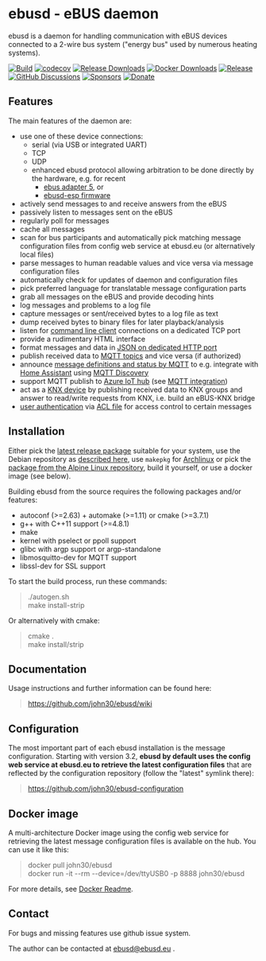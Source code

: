 ebusd - eBUS daemon
===================

ebusd is a daemon for handling communication with eBUS devices connected to a
2-wire bus system ("energy bus" used by numerous heating systems).

[![Build](https://github.com/john30/ebusd/actions/workflows/build.yml/badge.svg)](https://github.com/john30/ebusd/actions/workflows/build.yml)
[![codecov](https://codecov.io/gh/john30/ebusd/branch/master/graph/badge.svg)](https://codecov.io/gh/john30/ebusd)
[![Release Downloads](https://img.shields.io/github/downloads/john30/ebusd/total)](https://github.com/john30/ebusd/releases/latest)
[![Docker Downloads](https://img.shields.io/docker/pulls/john30/ebusd)](https://hub.docker.com/repository/docker/john30/ebusd)
[![Release](https://img.shields.io/github/v/release/john30/ebusd)](https://github.com/john30/ebusd/releases/latest)
[![GitHub Discussions](https://img.shields.io/github/discussions/john30/ebusd)](https://github.com/john30/ebusd/discussions)
[![Sponsors](https://img.shields.io/github/sponsors/john30)](https://github.com/sponsors/john30)
[![Donate](https://img.shields.io/badge/donate-pp.me/ebusd-blue)](https://paypal.me/ebusd)

Features
--------

The main features of the daemon are:

 * use one of these device connections:
   * serial (via USB or integrated UART)
   * TCP
   * UDP
   * enhanced ebusd protocol allowing arbitration to be done directly by the hardware, e.g. for recent
     * [ebus adapter 5](https://adapter.ebusd.eu/v5/), or
     * [ebusd-esp firmware](https://github.com/john30/ebusd-esp/)
 * actively send messages to and receive answers from the eBUS
 * passively listen to messages sent on the eBUS
 * regularly poll for messages
 * cache all messages
 * scan for bus participants and automatically pick matching message configuration files from config web service at ebusd.eu (or alternatively local files)
 * parse messages to human readable values and vice versa via message configuration files
 * automatically check for updates of daemon and configuration files
 * pick preferred language for translatable message configuration parts
 * grab all messages on the eBUS and provide decoding hints
 * log messages and problems to a log file
 * capture messages or sent/received bytes to a log file as text
 * dump received bytes to binary files for later playback/analysis
 * listen for [command line client](https://github.com/john30/ebusd/wiki/3.1.-TCP-client-commands) connections on a dedicated TCP port
 * provide a rudimentary HTML interface
 * format messages and data in [JSON on dedicated HTTP port](https://github.com/john30/ebusd/wiki/3.2.-HTTP-client)
 * publish received data to [MQTT topics](https://github.com/john30/ebusd/wiki/3.3.-MQTT-client) and vice versa (if authorized)
 * announce [message definitions and status by MQTT](https://github.com/john30/ebusd/wiki/MQTT-integration) to e.g. integrate with [Home Assistant](https://www.home-assistant.io/) using [MQTT Discovery](https://www.home-assistant.io/docs/mqtt/discovery/)
 * support MQTT publish to [Azure IoT hub](https://docs.microsoft.com/en-us/azure/iot-hub/) (see [MQTT integration](https://github.com/john30/ebusd/wiki/MQTT-integration))
 * act as a [KNX device](https://github.com/john30/ebusd/wiki/3.4.-KNX-device) by publishing received data to KNX groups and answer to read/write requests from KNX, i.e. build an eBUS-KNX bridge
 * [user authentication](https://github.com/john30/ebusd/wiki/3.1.-TCP-client-commands#auth) via [ACL file](https://github.com/john30/ebusd/wiki/2.-Run#daemon-options) for access control to certain messages


Installation
------------

Either pick the [latest release package](https://github.com/john30/ebusd/releases/latest) suitable for your system,
use the Debian repository as [described here](https://github.com/john30/ebusd-debian/blob/master/README.md),
use `makepkg` for [Archlinux](https://github.com/john30/ebusd/tree/master/contrib/archlinux)
or pick the [package from the Alpine Linux repository](https://pkgs.alpinelinux.org/package/edge/community/x86/ebusd),
build it yourself, or use a docker image (see below).

Building ebusd from the source requires the following packages and/or features:
 * autoconf (>=2.63) + automake (>=1.11) or cmake (>=3.7.1)
 * g++ with C++11 support (>=4.8.1)
 * make
 * kernel with pselect or ppoll support
 * glibc with argp support or argp-standalone
 * libmosquitto-dev for MQTT support
 * libssl-dev for SSL support

To start the build process, run these commands:  
> ./autogen.sh  
> make install-strip  

Or alternatively with cmake:  
> cmake .  
> make install/strip  

Documentation
-------------

Usage instructions and further information can be found here:
> https://github.com/john30/ebusd/wiki


Configuration
-------------

The most important part of each ebusd installation is the message configuration.
Starting with version 3.2, **ebusd by default uses the config web service at ebusd.eu to retrieve
the latest configuration files** that are reflected by the configuration repository (follow the "latest" symlink there):
> https://github.com/john30/ebusd-configuration


Docker image
------------

A multi-architecture Docker image using the config web service for retrieving the latest message configuration files is  available on the hub.
You can use it like this:  
> docker pull john30/ebusd  
> docker run -it --rm --device=/dev/ttyUSB0 -p 8888 john30/ebusd

For more details, see [Docker Readme](https://github.com/john30/ebusd/blob/master/contrib/docker/README.md).


Contact
-------
For bugs and missing features use github issue system.

The author can be contacted at ebusd@ebusd.eu .
